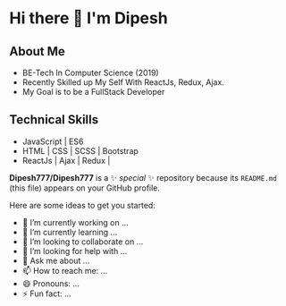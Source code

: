 # Hi there 👋 I'm Dipesh
## About Me

- BE-Tech In Computer Science (2019)
- Recently Skilled up My Self With ReactJs, Redux, Ajax.
- My Goal is to be a FullStack Developer

## Technical Skills

- JavaScript | ES6
- HTML | CSS | SCSS | Bootstrap
- ReactJs | Ajax | Redux | 


**Dipesh777/Dipesh777** is a ✨ _special_ ✨ repository because its `README.md` (this file) appears on your GitHub profile.

Here are some ideas to get you started:

- 🔭 I’m currently working on ...
- 🌱 I’m currently learning ...
- 👯 I’m looking to collaborate on ...
- 🤔 I’m looking for help with ...
- 💬 Ask me about ...
- 📫 How to reach me: ...
- 😄 Pronouns: ...
- ⚡ Fun fact: ...

